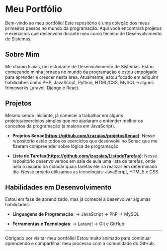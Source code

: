 # Meu Portfólio

Bem-vindo ao meu portfólio! Este repositório é uma coleção dos meus primeiros passos no mundo da programação. Aqui você encontrará projetos e exercícios que desenvolvi durante meu curso técnico de Desenvolvimento de Sistemas.

## Sobre Mim

Me chamo Isaías, um estudante de Desenvolvimento de Sistemas. Estou começando minha jornada no mundo da programação e estou empolgado para aprender e crescer nesta área. Atualmente, estou focado em adiquirir habilidabes como PHP, JavaScript, Python, HTML/CSS, MySQL e alguns frimeworks Laravel, Django e React.

## Projetos

Mesmo sendo iniciante, já comecei a trabalhar em alguns projetos/exercícios simples que me ajudaram a entender melhor os conceitos da programação (a maioria em JavaScript).

* **Projetos Senac(https://github.com/izazaias/projetosSenac)**: Nesse repositório estão todos os exercícios que desenvolvi no Senac que me fizeram compreender sobre lógica de programação.

* **Lista de Tarefas(https://github.com/izazaias/ListadeTarefas)**: Nesse repositório desenvolvemos em sala de aula uma lista de tarefas, onde nela o usuário irá colocar quais tarefas ele irá realizar em determinado dia. Nesse projeto utilizamos as tecnologias: JavaScript, HTML5 e CSS.

## Habilidades em Desenvolvimento

Estou em fase de aprendizado, mas já comecei a desenvolver algumas habilidades:

* **Linguagens de Programação**:
-> JavaScript
-> PhP
-> MySQL

* **Ferramentas e Tecnologias**:
-> Laravel
-> Git e GitHub

---

Obrigado por visitar meu portfólio!
Estou muito animado para continuar aprendendo e compartilhar meu processo com a comunidade do GitHub.